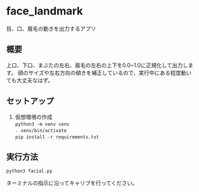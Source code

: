 
# face_landmark
目、口、眉毛の動きを出力するアプリ  

## 概要
上口、下口、まぶたの左右、眉毛の左右の上下を0.0~1.0に正規化して出力します。
顔のサイズや左右方向の傾きを補正しているので、実行中にある程度動いても大丈夫なはず。


## セットアップ
1. 仮想環境の作成  
`python3 -m venv venv`  
`. venv/bin/activate`  
`pip install -r requirements.txt`  

## 実行方法
`python3 facial.py`  

ターミナルの指示に沿ってキャリブを行ってください。

